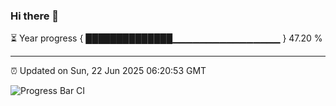 ### Hi there 👋

⏳ Year progress { ██████████████▁▁▁▁▁▁▁▁▁▁▁▁▁▁▁▁ } 47.20 %

---

⏰ Updated on Sun, 22 Jun 2025 06:20:53 GMT

![Progress Bar CI](https://github.com/liununu/liununu/workflows/Progress%20Bar%20CI/badge.svg)
